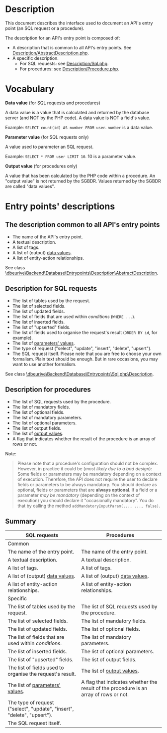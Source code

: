 # Description

This document describes the interface used to document an API's entry point (an SQL request or a procedure).

The description for an API's entry point is composed of:

* A description that is common to all API's entry points. See [Description/AbstractDescription.php](https://github.com/dbeurive/backend/blob/master/src/Database/Entrypoints/Description/AbstractDescription.php).
* A specific description.
  * For SQL requests: see [Description/Sql.php](https://github.com/dbeurive/backend/blob/master/src/Database/Entrypoints/Description/Sql.php).
  * For procedures: see [Description/Procedure.php](https://github.com/dbeurive/backend/blob/master/src/Database/Entrypoints/Description/Procedure.php).




# <a name="vocabulary"></a>Vocabulary

**Data value** (for SQL requests and procedures)

A data value is a value that is calculated and returned by the database server (and NOT by the PHP code).
A data value is NOT a field's value.

Example: `SELECT count(id) AS number FROM user`. `number` is a data value.     
 
**Parameter value** (for SQL requests only)

A value used to parameter an SQL request.

Example: `SELECT * FROM user LIMIT 10`. 10 is a parameter value.

**Output value** (for procedures only)

A value that has been calculated by the PHP code within a procedure.
An "output value" is not returned by the SGBDR. Values returned by the SGBDR are called "data values".





# Entry points' descriptions

## The description common to all API's entry points

*  The name of the API's entry point.
*  A textual description.
*  A list of tags.
*  A list of (output) [data values](#vocabulary).
*  A list of entity-action relationships.

See class [\dbeurive\Backend\Database\Entrypoints\Description\AbstractDescription](https://github.com/dbeurive/backend/blob/master/src/Database/Entrypoints/Description/AbstractDescription.php).




## Description for SQL requests

* The list of tables used by the request.
* The list of selected fields.
* The list of updated fields.
* The list of fields that are used within _conditions_ (`WHERE ...`).
* The list of inserted fields.
* The list of "upserted" fields.
* The list of fields used to organise the request's result (`ORDER BY id`, for example).
* The list of [parameters' values](#vocabulary).
* The type of request ("select", "update", "insert", "delete", "upsert").
* The SQL request itself. Please note that you are free to choose your own formalism. Plain text should be enough.
  But in rare occasions, you may want to use another formalism. 
 
See class [\dbeurive\Backend\Database\Entrypoints\Sql.php\Description](https://github.com/dbeurive/backend/blob/master/src/Database/Entrypoints/Description/Sql.php).




## Description for procedures

* The list of SQL requests used by the procedure.
* The list of mandatory fields.
* The list of optional fields.
* The list of mandatory parameters.
* The list of optional parameters.
* The list of output fields.
* The list of [output values](#vocabulary).
* A flag that indicates whether the result of the procedure is an array of rows or not.
  
Note: 
  
> Please note that a procedure's configuration should not be complex.
> However, in practice it could be (_most likely due to a bad design_):
> Some fields or parameters may be mandatory depending on a context of execution.
> Therefore, the API does not require the user to declare fields or parameters to be always mandatory.
> You should declare as optional, fields or parameters that are **always optional**.
> If a field or a parameter _may be mandatory_ (depending on the context of execution) you should declare it "occasionally mandatory".
> You do that by calling the method `addMandatoryInputParam(..., ..., false)`.



## Summary

| SQL requests                                                             | Procedures                                                                                 |
|--------------------------------------------------------------------------|--------------------------------------------------------------------------------------------|
|                                                                       Common                                                                                          |
| The name of the entry point.                                             | The name of the entry point.                                                               |
| A textual description.                                                   | A textual description.                                                                     |
| A list of tags.                                                          | A list of tags.                                                                            |
| A list of (output) [data values](#vocabulary).                           | A list of (output) [data values](#vocabulary).                                             |
| A list of entity-action relationships.                                   | A list of entity-action relationships.                                                     |
|                                                                       Specific                                                                                        |
| The list of tables used by the request.                                  | The list of SQL requests used by the procedure.                                            |
| The list of selected fields.                                             | The list of mandatory fields.                                                              |
| The list of updated fields.                                              | The list of optional fields.                                                               |
| The list of fields that are used within _conditions_.                    | The list of mandatory parameters.                                                          |
| The list of inserted fields.                                             | The list of optional parameters.                                                           |
| The list of "upserted" fields.                                           | The list of output fields.                                                                 |
| The list of fields used to organise the request's result.                | The list of [output values](#vocabulary).                                                  |
| The list of [parameters' values](#vocabulary).                           | A flag that indicates whether the result of the procedure is an array of rows or not.      |
| The type of request ("select", "update", "insert", "delete", "upsert").  |                                                                                            |
| The SQL request itself.                                                  |                                                                                            |

